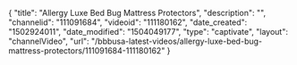 {
    "title": "Allergy Luxe Bed Bug Mattress Protectors",
    "description": "",
    "channelid": "111091684",
    "videoid": "111180162",
    "date_created": "1502924011",
    "date_modified": "1504049177",
    "type": "captivate",
    "layout": "channelVideo",
    "url": "\/bbbusa-latest-videos\/allergy-luxe-bed-bug-mattress-protectors\/111091684-111180162"
}